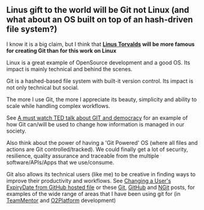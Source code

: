 ## Linus gift to the world will be Git not Linux (and what about an OS built on top of an hash-driven file system?) 

I know it is a big claim, but I think that **[Linus Torvalds](http://en.wikipedia.org/wiki/Linus_Torvalds) will be more famous for creating Git than for this work on Linux**

Linux is a great example of OpenSource development and a good OS. Its impact is mainly technical and behind the scenes.

Git is a hashed-based file system with built-it version control. Its impact is not only technical but social.

The more I use Git, the more I appreciate its beauty, simplicity and ability to scale while handling complex workflows.

See [A must watch TED talk about GIT and democracy](http://blog.diniscruz.com/2012/10/a-must-watch-ted-talk-about-git-and.html) for an example of how Git can/will be used to change how information is managed in our society.

Also think about the power of having a 'Git Powered' OS (where all files and actions are Git controlled/tracked). We could finally get a lot of security, resilience, quality assurance and traceable from the multiple software/APIs/Apps that we use/consume.

Git also allows its technical users (like me) to be creative in finding ways to improve their productivity and workflows. See [Changing a User's ExpiryDate from GitHub hosted file](http://blog.diniscruz.com/2013/04/changing-users-expirydate-from-github.html) or these [Git](http://blog.diniscruz.com/search/label/Git),  [GitHub](http://blog.diniscruz.com/search/label/GitHub) and [NGit](http://blog.diniscruz.com/search/label/NGit) posts, for examples of the wide range of areas that I have been using git for (in [TeamMentor](http://teammentor.net/) and [O2Platform](http://blog.diniscruz.com/p/owasp-o2-platform.html) development)
